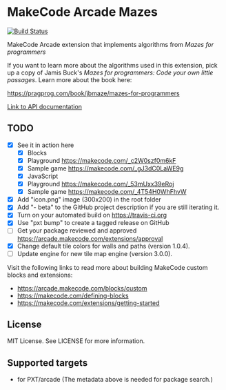 # MakeCode Arcade Mazes

[![Build Status](https://travis-ci.com/robo-technical-group/pxt-arcade-mazes.svg?branch=master)](https://travis-ci.com/robo-technical-group/pxt-arcade-mazes)

MakeCode Arcade extension that implements algorithms from
_Mazes for programmers_

If you want to learn more about the algorithms used in this extension,
pick up a copy of Jamis Buck's _Mazes for programmers: Code your own little passages_.
Learn more about the book here:

https://pragprog.com/book/jbmaze/mazes-for-programmers

[Link to API documentation](https://github.com/robo-technical-group/pxt-arcade-mazes/blob/master/api.md)

## TODO

- [X] See it in action here
  * [X] Blocks
   + [X] Playground https://makecode.com/_c2W0szf0m6kF
   + [X] Sample game https://makecode.com/_gJ3dC0LaWE9g
  * [X] JavaScript
   + [X] Playground https://makecode.com/_53mUxx39eRoj
   + [X] Sample game https://makecode.com/_4T54H0WhFhvW
- [X] Add "icon.png" image (300x200) in the root folder
- [X] Add "- beta" to the GitHub project description if you are still iterating it.
- [X] Turn on your automated build on https://travis-ci.org
- [X] Use "pxt bump" to create a tagged release on GitHub
- [ ] Get your package reviewed and approved https://arcade.makecode.com/extensions/approval
- [X] Change default tile colors for walls and paths (version 1.0.4).
- [ ] Update engine for new tile map engine (version 3.0.0).

Visit the following links to read more about building MakeCode custom blocks and extensions:

- https://arcade.makecode.com/blocks/custom
- https://makecode.com/defining-blocks
- https://makecode.com/extensions/getting-started

## License

MIT License. See LICENSE for more information.

## Supported targets

* for PXT/arcade
(The metadata above is needed for package search.)

